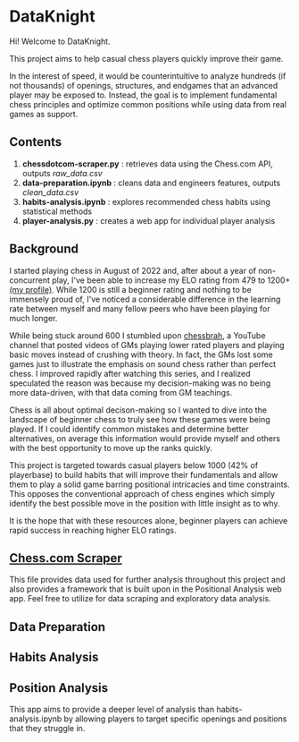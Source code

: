 # DataKnight

Hi! Welcome to DataKnight.

This project aims to help casual chess players quickly improve their game.

In the interest of speed, it would be counterintuitive to analyze hundreds (if not thousands) of openings, structures, and endgames that an advanced player may be exposed to. Instead, the goal is to implement fundamental chess principles and optimize common positions while using data from real games as support.

## Contents

1. **chessdotcom-scraper.py** : retrieves data using the Chess.com API, outputs *raw_data.csv*
2. **data-preparation.ipynb** : cleans data and engineers features, outputs *clean_data.csv*
3. **habits-analysis.ipynb** : explores recommended chess habits using statistical methods
4. **player-analysis.py** : creates a web app for individual player analysis

## Background

I started playing chess in August of 2022 and, after about a year of non-concurrent play, I've been able to increase my ELO rating from 479 to 1200+ [(my profile)](https://www.chess.com/stats/live/rapid/justinwitter/0). While 1200 is still a beginner rating and nothing to be immensely proud of, I've noticed a considerable difference in the learning rate between myself and many fellow peers who have been playing for much longer.

While being stuck around 600 I stumbled upon [chessbrah](https://www.youtube.com/playlist?list=PL8N8j2e7RpPnpqbISqi1SJ9_wrnNU3rEm), a YouTube channel that posted videos of GMs playing lower rated players and playing basic moves instead of crushing with theory. In fact, the GMs lost some games just to illustrate the emphasis on sound chess rather than perfect chess. I improved rapidly after watching this series, and I realized speculated the reason was because my decision-making was no being more data-driven, with that data coming from GM teachings. 

Chess is all about optimal decison-making so I wanted to dive into the landscape of beginner chess to truly see how these games were being played. If I could identify common mistakes and determine better alternatives, on average this information would provide myself and others with the best opportunity to move up the ranks quickly.

This project is targeted towards casual players below 1000 (42% of playerbase) to build habits that will improve their fundamentals and allow them to play a solid game barring positional intricacies and time constraints. This opposes the conventional approach of chess engines which simply identify the best possible move in the position with little insight as to why.

It is the hope that with these resources alone, beginner players can achieve rapid success in reaching higher ELO ratings.

## [Chess.com Scraper](https://github.com/justinwitter/DataKnight/blob/main/chessdotcom-scraper.py)

This file provides data used for further analysis throughout this project and also provides a framework that is built upon in the Positional Analysis web app. Feel free to utilize for data scraping and exploratory data analysis.

## Data Preparation
## Habits Analysis
## Position Analysis

This app aims to provide a deeper level of analysis than habits-analysis.ipynb by allowing players to target specific openings and positions that they struggle in. 
